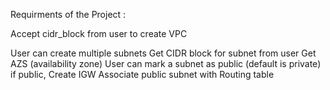 Requirments of the Project :

 Accept cidr_block from user to create VPC

 User can create multiple subnets
   Get CIDR block for subnet from user
   Get AZS (availability zone)
   User can mark a subnet as public (default is private)
     if public, Create IGW
     Associate public subnet with Routing table
